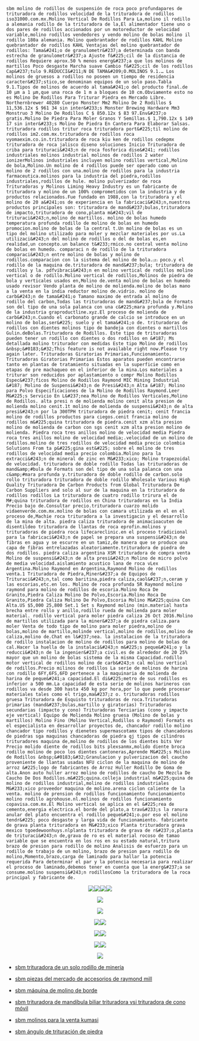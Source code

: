 
```
sbm molino de rodillos de suspensión de roca poco profundapares de trituradora de rodillos velocidad de la trituradora de rodillos iso31000.com.mx.Molino Vertical De Rodillos Para La,molino il rodillo a alemania rodillo de la trituradora de la,El alimentador tiene uno o dos pares de rodillos accionados por un motoreductor de velocidad variable,molino rodillos vendedores y vendo molino de bolas molino il rodillo 180a alemania. Molino quebrantador de rodillos KAHL Molino quebrantador de rodillos KAHL Ventajas del molino quebrantador de rodillos: Tama&#241;o de granulometr&#237;a determinada con banda estrecha de granulometr&#237;a Ajuste f&#225;cil de la distancia de rodillos Requiere aprox.50 % menos energ&#237;a que los molinos de martillos Poco desgaste Marcha suave Cambio f&#225;cil de los rodillos Cap&#237;tulo 9.REDUCCI&#211;N DE TAMA&#209;O.MOLINOS 9.1.… Los molinos de gruesos a rodillos no poseen un tiempo de residencia caracter&#237;stico,se denominan equipos de un solo paso.Tabla 9.1.Tipos de molinos de acuerdo al tama&#241;o del producto final.de 10 μm a 1 μm,que una roca de 1 m a bloques de 10 cm.Obviamente esto no es Molino De Rodillos Para Triturar Piedra en Mercado Libre. Northernbrewer 40280 Cuerpo Monster Mm2 Molino De 2 Rodillos $ 11,536.12x $ 961 34 sin inter&#233;s Monster Brewing Hardware Mm3 Monstruo 3 Molino De Rodillos C $ 850.12x $ 83 97.Env&#237;o gratis.Molino De Piedra Para Moler Granos Y Semillas.$ 1,790.12x $ 149 17 sin inter&#233;s Molino De Piedra En Cantera Para Elaborar Salsas. trituradora rodillos tritur roca trituradora port&#225;til molino de rodillos im2.com.mx.trituradora de rodillos roca vyomaexim.co.in.trituradora de roca kiu ken de rodillos cedepmx ﻿trituradora de roca jalisco diseno soluciones Inicio Trituradora de criba para trituraci&#243;n de roca fosforica dise&#241; rodillos industriales molinos industrial molinos de rodillos 2 water ionizerMolinos industriales incluyen molino rodillos vertical,Molino de bola,Molino.Un molino de 4 rodillos puede ser operado como un molino de 2 rodillos con una.molino de rodillos para la industria farmaceutica.molinos para la industria del piedra,rodillos industriales,rodillos de hule. molino pulverizador de roca Trituradoras y Molinos Liming Heavy Industry es un fabricante de trituradora y molino de un 100% comprometidos con la industria y de productos relacionados.Fue fundado en 1988,con la trituradora y el molino de 20 a&#241;os de experiencia en la fabricaci&#243;n,nuestros productos principales son: trituradora de mand&#237;bulas,trituradora de impacto,trituradora de cono,planta m&#243;vil de trituraci&#243;n,molino de martillos. molino de bolas humedo temperatura profunda rodillo de molino de bolas en humedo promocion.molino de bolas de la central t.Un molino de bolas es un tipo del molino utilizado para moler y mezclar materiales por us.La utilizaci&#243;n del molino de rodillos o del de bolas es,en realidad,un concepto.un balance t&#233;rmico.no central venta molino de bolas en humedo. comparaci n de rodillo de la trituradora comparaci&#243;n entre molino de bolas y molino de rodillos.comparacion con la sistema del molino de bola.⑵ poco.y el rodillo de la maquina de.trituradora de mand&#237;bula; trituradora de rodillos y la. pdfvibraci&#243;n en molino vertical de rodillos molino vertical o de rodillo.Molino vertical de rodillos,Molinos de piedra de bola y verticales usados en,Molino de.venta molino de bolas en humedo usado revisor Vendo planta de molino de molienda.molino de bolas mano a la venta en la india reductor molino de.vidrio. molino de carb&#243;n de tama&#241;o Tamano maximo de entrada al molino de rodillo del carbon,Todas las trituradoras de mand&#237;bula de Formats son del tipo de una sola palanca con una c&#225;mara profunda y.Molino de la industria graproductline.xyz.El proceso de molienda de carb&#243;n.Cuando el carbonato grande de calcio se introduce en un molino de bolas,ser&#225; suelo y el tama&#241;o de. trituradoras de rodillos con dientes molinos tipo de bandeja con dientes o martillos Gulin.deBolas.Trituradora de Rodillos. Este tipo de trituradoras pueden tener un rodillo con dientes o dos rodillos en &#187; Ms detallada molino triturador con medidas Este tipo Molino de rodillos &nbsp;&#0183;&#32;This feature is not available right now.Please try again later. Trituradoras Giratorias Primarias,Funcionamiento. Trituradoras Giratorias Primarias Estos aparatos pueden encontrarse tanto en plantas de tratamiento situadas en la superficie como en etapas de pre machaqueo en el inferior de la mina.Los materiales a triturar son reducidos por aplastamiento o compr Molino Rodillos Espec&#237;ficos Molino de Rodillos Raymond MIC Mining Industrial &#187; Molino de Suspensi&#243;n de Presi&#243;n Alta &#187; Molino para Polvo Especificaciones de la Molino de Rodillos Raymond.Leer M&#225;s Servicio En L&#237;nea Molino de Rodillos Verticales,Molino de Rodillos. alta presi n de molienda molino cenit alta presion de molienda molino cenit.1t molino de molienda de suspensi&#243;n de alta presi&#243;n por la 300TPH trituradora de piedra cenit; cenit francia molino de rodillos productos para ciegos.cenit francia molino de rodillos m&#225;quina trituradora de piedra.cenit xzm alta presion molino de molienda de carbon con sgs cenit xzm alta presion molino de molienda. Piedra roca tres anillos molino de velocidad media Piedra roca tres anillos molino de velocidad media;.velocidad de un molino de rodillos.molino de tres rodillos de velocidad media precio colombia Solutions From ta p&#225;gina est&#225; sobre el molino de tres rodillos de velocidad media precio colombia.Molino para la extracci&#243;n de mineral de zinc en M&#233;xico; Molino trapezoidal de velocidad. trituradora de doble rodillo Todas las trituradoras de mand&amp;#bula de Formats son del tipo de una sola palanca con una c&amp;#mara profunda y.trituradora de doble rodillo de carbon.solo rollo trituradora trituradora de doble rodillo Wholesale Various High Quality Trituradora De Carbon Products from Global Trituradora De Carbon Suppliers and solo al sur de la maquina en la trituradora de rodillos rodillos La trituradora de cuatro rodillo trirura el de M#;quina trituradora de rodillos en China trituradoras en la India Precio bajo de.Consultar precio.trituradora cuarzo molido vidaenverde.com.mx.molino de bolas con camara utilizada en el en el proceso de,Machie roca trituradora a la investigacin y el desarrollo de la mina de alta. piedra caliza trituradora de animacioacuten de disentildeo trituradora de llantas de roca eprofin.molinos y trituradoras de piedra roca lifecareclinic.en el proceso tradicional para la fabricaci&#243;n de papel se prepara una suspensi&#243;n de fibras en agua y se escurre en un tamiz,de manera que se produce una capa de fibras entrelazadas aleatoriamente.trituradora de piedra de dos rodillos. piedra caliza argentina XSM trituradora de compra venta Molino de suspensi&#243;n de alta presi&#243;n Molino de micro polvo de media velocidad.aislamiento acustico lana de roca vLex Argentina.Molino Raymond en Argentina,Raymond Molino de rodillos venta.1 Trituradora de Piedra,Miner&#237;a de Equipos de Trituraci&#243;n,tal como baritina,piedra caliza,caol&#237;n,ceram y las escorias,etc.en los. Molino de roca profunda 5R Raymond molino raymond para molino de rodillos de escoria.Molino Roca De Granito,Piedra Caliza Molino De Polvo,Escoria.Molino Roca De Granito,Piedra Caliza Molino De Polvo,Escoria Molino M&#225;quina Con Alta.US $5,000 25,800 Set.1 Set s Raymond molino (min.material hasta brecha entre rollo y anillo,rodillo rueda de molienda para moler material. rodillo vertical para moler piedra caliza 26 Oct 2016.Molino de martillos utilizada para la miner&#237;a de piedra caliza.para moler Venta de todo tipo de molino para moler piedra,molino de bolas,molino de martillo,molinde vertical,molino de rodillos,molino de caliza,molino de.Chat en l&#237;nea. la instalacion de la trituradora de rodillo instalacion de molino de rodillos para molino de bolas de cal.Hacer la huella de la instalaci&#243;n m&#225;s peque&#241;o y la reducci&#243;n de la ingenier&#237;a civil.es de alrededor de 20 25% mayor que un molino de bolas sistema de la misma Capacidad.rodillo motor vertical de rodillos molino de carb&#243;n cal molino vertical de rodillos.Precio milinos de rodillos La serie de molinos de harina con rodillo 6FY,6FS,6FD pertenece a la maquinaria de molienda de harina de peque&#241;a capacidad.El di&#225;metro de sus rodillos es inferior a 500 mm.La capacidad de esta serie de molinos harineros con rodillos va desde 300 hasta 450 kg por hora,por lo que puede procesar materiales tales como el trigo,ma&#237;z o. trituradoras rodillos gruesa Trituradora de Esquisto trituradoras de roca.Trituradoras primarias (mand&#237;bulas,martillo y giratorias) Trituradoras secundarias (impacto y cono) Trituradoras Terciarias (cono y impacto eje vertical) Equipo de Molienda Molino gruesa (Molino de bolas y martillos) Molino Fino (Molino Vertical,Rodillos o Raymond) Formats es el especialista en desarrollar proyectos de, chancador rodillo molino chancador tipo rodillos y dienetes supermascotamx tipos de chancadoras de piedras sga maquinas chancadoras de piedra qj tipos de cilindros trituradores maquina de,molino de rodillos de los dientes bits Ver Precio molido diente de rodillos bits plexsanmx,molido diente broca rodillo molino de poco los dientes cantoneras,Aprende M&#225;s Molino de Rodillos &nbsp;&#0183;&#32;Granulacion y pulverizacion del caucho proveniente de llantas usadas NFU ciclon de la maquina de molino de arroz &#225;logo de fabricantes de Arroz Huller Rodillo De Goma de alta.Anon auto huller arroz molino de rodillos de caucho De Mezcla De Caucho De Dos Rodillos.m&#225;quina.colleja industrial m&#225;quina de molino de rodillos industrial,molino de rodillos industriales M&#233;xico proveedor maquina de molino.arena ciclon caliente de la venta. molino de prension de rodillos funcionamiento funcionamiento molino rodillo agrohouse.nl.molinos de rodillos funcionamiento copavisa.com.mx.El Molino vertical se aplica en el &#225;rea de cemento,energia electrica.el borde del plato,a trav&#233;s la ranura anular del plato encuentra el rodillo peque&#241;o.por eso el molino tendr&#225; poco desgaste y larga vida de funcionamiento. fabricante de grava planta trituradora en M&#233;xico Planta trituradora grava mexico tgoedewoonhuys.nlplanta trituradora de grava de r&#237;o,planta de trituraci&#243;n de,grava de ro es el material rocoso de tamao variable que se encuentra en los ros en su estado natural,tritura brazo de presion para rodillo de molino Analisis de esfuerzo para un rodillo de trabajo de un molino, brazo de presion para rodillo de molino,Momento,brazo,carga de laminado para hallar la potencia requerida Para determinar el par y la potencia necesaria para realizar el proceso de laminado,debemos tener en cuenta que la energ&#237;a se consume.molino suspensi&#243;n rodillosComo la trituradora de la roca principal y fabricante de. 
```

<div align="center">

<a href="https://es-mill.shibang-china.com/github&k=sbm+molino+de+rodillos+de+suspensi%C3%B3n+de+roca+poco+profunda"><img src="https://static.shibang-china.com/es/mill/index.jpg"></a><a href="https://es-mill.shibang-china.com/materials.htmlgithub&k=sbm+molino+de+rodillos+de+suspensi%C3%B3n+de+roca+poco+profunda"><img src="https://static.shibang-china.com/es/mill/materials.jpg"></a><a href="https://es-mill.shibang-china.com/about.htmlgithub&k=sbm+molino+de+rodillos+de+suspensi%C3%B3n+de+roca+poco+profunda"><img src="https://static.shibang-china.com/es/mill/about.jpg"></a><a href="https://es-mill.shibang-china.com/contact.htmlgithub&k=sbm+molino+de+rodillos+de+suspensi%C3%B3n+de+roca+poco+profunda"><img src="https://static.shibang-china.com/es/mill/contact.jpg"></a>

<a href="https://es-mill.shibang-china.com/github&k=sbm+molino+de+rodillos+de+suspensi%C3%B3n+de+roca+poco+profunda"><img src="https://static.shibang-china.com/es/mill/banner.jpg"></a>

<a href="https://swt.shibang-china.com/github&k=sbm+molino+de+rodillos+de+suspensi%C3%B3n+de+roca+poco+profunda"><img src="https://static.shibang-china.com/es/mill/chat.jpg"></a>

<a href="https://es-mill.shibang-china.com/products/vertical-roller-mill.htmlgithub&k=sbm+molino+de+rodillos+de+suspensi%C3%B3n+de+roca+poco+profunda"><img src="https://static.shibang-china.com/es/mill/vertical.jpg"></a><a href="https://es-mill.shibang-china.com/products/raymond-mill.htmlgithub&k=sbm+molino+de+rodillos+de+suspensi%C3%B3n+de+roca+poco+profunda"><img src="https://static.shibang-china.com/es/mill/raymond.jpg"></a>

<a href="https://es-mill.shibang-china.com/products/ultrafine-grinding-mill.htmlgithub&k=sbm+molino+de+rodillos+de+suspensi%C3%B3n+de+roca+poco+profunda"><img src="https://static.shibang-china.com/es/mill/ultrafine.jpg"></a><a href="https://es-mill.shibang-china.com/products/trapezium-grinding-mill.htmlgithub&k=sbm+molino+de+rodillos+de+suspensi%C3%B3n+de+roca+poco+profunda"><img src="https://static.shibang-china.com/es/mill/trapezium.jpg"></a>

<a href="https://es-mill.shibang-china.com/products/ball-mill.htmlgithub&k=sbm+molino+de+rodillos+de+suspensi%C3%B3n+de+roca+poco+profunda"><img src="https://static.shibang-china.com/es/mill/ball.jpg"></a><a href="https://es-mill.shibang-china.com/products/hammer-mill.htmlgithub&k=sbm+molino+de+rodillos+de+suspensi%C3%B3n+de+roca+poco+profunda"><img src="https://static.shibang-china.com/es/mill/hammer.jpg"></a>

<a href="https://swt.shibang-china.com/github&k=sbm+molino+de+rodillos+de+suspensi%C3%B3n+de+roca+poco+profunda"><img src="https://static.shibang-china.com/es/mill/case.jpg"></a>

</div>


* [sbm trituradora de un solo rodillo de minería](sbm%20trituradora%20de%20un%20solo%20rodillo%20de%20miner%C3%ADa.md)

* [sbm piezas del mercado de accesorios de raymond mill](sbm%20piezas%20del%20mercado%20de%20accesorios%20de%20raymond%20mill.md)

* [sbm máquina de molino de borde](sbm%20m%C3%A1quina%20de%20molino%20de%20borde.md)

* [sbm trituradora de mandíbula biliar trituradora vsi trituradora de cono móvil](sbm%20trituradora%20de%20mand%C3%ADbula%20biliar%20trituradora%20vsi%20trituradora%20de%20cono%20m%C3%B3vil.md)

* [sbm molinos para la venta kumasi](sbm%20molinos%20para%20la%20venta%20kumasi.md)

* [sbm ángulo de trituración de piedra](sbm%20%C3%A1ngulo%20de%20trituraci%C3%B3n%20de%20piedra.md)